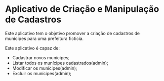 # Aplicativo de Criação e Manipulação de Cadastros

Este aplicativo tem o objetivo promover a criação de cadastros de munícipes para uma prefeitura fictícia.

Este aplicativo é capaz de:
- Cadastrar novos munícipes;
- Listar todos os munícipes cadastrados(admin);
- Modificar os munícipes(admin);
- Excluir os munícipes(admin);
